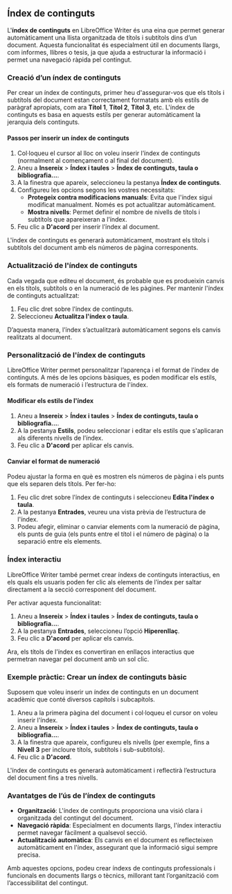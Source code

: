 ## Índex de continguts

L'**índex de continguts** en LibreOffice Writer és una eina que permet generar automàticament una llista organitzada de títols i subtítols dins d’un document. Aquesta funcionalitat és especialment útil en documents llargs, com informes, llibres o tesis, ja que ajuda a estructurar la informació i permet una navegació ràpida pel contingut.

### Creació d’un índex de continguts

Per crear un índex de continguts, primer heu d'assegurar-vos que els títols i subtítols del document estan correctament formatats amb els estils de paràgraf apropiats, com ara **Títol 1**, **Títol 2**, **Títol 3**, etc. L'índex de continguts es basa en aquests estils per generar automàticament la jerarquia dels continguts.

#### Passos per inserir un índex de continguts

1. Col·loqueu el cursor al lloc on voleu inserir l’índex de continguts (normalment al començament o al final del document).
2. Aneu a **Insereix** > **Índex i taules** > **Índex de continguts, taula o bibliografia...**.
3. A la finestra que apareix, seleccioneu la pestanya **Índex de continguts**.
4. Configureu les opcions segons les vostres necessitats:
   - **Protegeix contra modificacions manuals**: Evita que l'índex sigui modificat manualment. Només es pot actualitzar automàticament.
   - **Mostra nivells**: Permet definir el nombre de nivells de títols i subtítols que apareixeran a l’índex.
5. Feu clic a **D'acord** per inserir l’índex al document.

L'índex de continguts es generarà automàticament, mostrant els títols i subtítols del document amb els números de pàgina corresponents.

### Actualització de l'índex de continguts

Cada vegada que editeu el document, és probable que es produeixin canvis en els títols, subtítols o en la numeració de les pàgines. Per mantenir l'índex de continguts actualitzat:

1. Feu clic dret sobre l’índex de continguts.
2. Seleccioneu **Actualitza l'índex o taula**.

D’aquesta manera, l’índex s’actualitzarà automàticament segons els canvis realitzats al document.

### Personalització de l'índex de continguts

LibreOffice Writer permet personalitzar l’aparença i el format de l’índex de continguts. A més de les opcions bàsiques, es poden modificar els estils, els formats de numeració i l’estructura de l'índex.

#### Modificar els estils de l'índex

1. Aneu a **Insereix** > **Índex i taules** > **Índex de continguts, taula o bibliografia...**.
2. A la pestanya **Estils**, podeu seleccionar i editar els estils que s'aplicaran als diferents nivells de l’índex.
3. Feu clic a **D'acord** per aplicar els canvis.

#### Canviar el format de numeració

Podeu ajustar la forma en què es mostren els números de pàgina i els punts que els separen dels títols. Per fer-ho:

1. Feu clic dret sobre l’índex de continguts i seleccioneu **Edita l'índex o taula**.
2. A la pestanya **Entrades**, veureu una vista prèvia de l’estructura de l'índex.
3. Podeu afegir, eliminar o canviar elements com la numeració de pàgina, els punts de guia (els punts entre el títol i el número de pàgina) o la separació entre els elements.

### Índex interactiu

LibreOffice Writer també permet crear índexs de continguts interactius, en els quals els usuaris poden fer clic als elements de l’índex per saltar directament a la secció corresponent del document.

Per activar aquesta funcionalitat:

1. Aneu a **Insereix** > **Índex i taules** > **Índex de continguts, taula o bibliografia...**.
2. A la pestanya **Entrades**, seleccioneu l’opció **Hiperenllaç**.
3. Feu clic a **D'acord** per aplicar els canvis.

Ara, els títols de l’índex es convertiran en enllaços interactius que permetran navegar pel document amb un sol clic.

### Exemple pràctic: Crear un índex de continguts bàsic

Suposem que voleu inserir un índex de continguts en un document acadèmic que conté diversos capítols i subcapítols.

1. Aneu a la primera pàgina del document i col·loqueu el cursor on voleu inserir l'índex.
2. Aneu a **Insereix** > **Índex i taules** > **Índex de continguts, taula o bibliografia...**.
3. A la finestra que apareix, configureu els nivells (per exemple, fins a **Nivell 3** per incloure títols, subtítols i sub-subtítols).
4. Feu clic a **D'acord**.

L'índex de continguts es generarà automàticament i reflectirà l’estructura del document fins a tres nivells.

### Avantatges de l’ús de l’índex de continguts

- **Organització**: L'índex de continguts proporciona una visió clara i organitzada del contingut del document.
- **Navegació ràpida**: Especialment en documents llargs, l'índex interactiu permet navegar fàcilment a qualsevol secció.
- **Actualització automàtica**: Els canvis en el document es reflecteixen automàticament en l'índex, assegurant que la informació sigui sempre precisa.

Amb aquestes opcions, podeu crear índexs de continguts professionals i funcionals en documents llargs o tècnics, millorant tant l’organització com l’accessibilitat del contingut.
